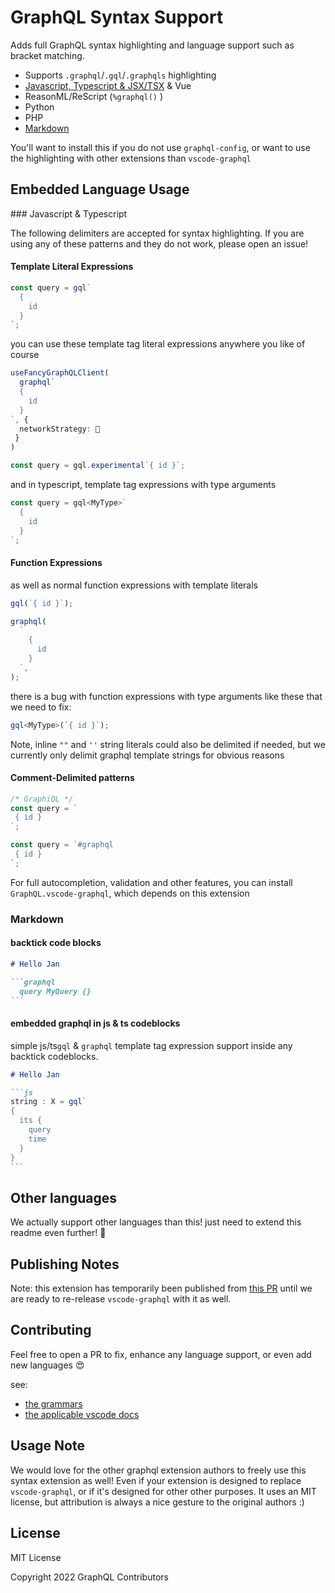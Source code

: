 # GraphQL Syntax Support

Adds full GraphQL syntax highlighting and language support such as bracket matching.

- Supports `.graphql`/`.gql`/`.graphqls` highlighting
- [Javascript, Typescript & JSX/TSX](#ts) & Vue
- ReasonML/ReScript (`%graphql()` )
- Python
- PHP
- [Markdown](#markdown)

You'll want to install this if you do not use `graphql-config`, or want to use the highlighting with other extensions than `vscode-graphql`

## Embedded Language Usage

<span id="ts">
### Javascript & Typescript

The following delimiters are accepted for syntax highlighting. If you are using any of these patterns and they do not work, please open an issue!

#### Template Literal Expressions

```ts
const query = gql`
  {
    id
  }
`;
```

you can use these template tag literal expressions anywhere you like of course

```ts
useFancyGraphQLClient(
  graphql`
  {
    id
  }
`, {
  networkStrategy: 🚀
 }
)
```

```ts
const query = gql.experimental`{ id }`;
```

and in typescript, template tag expressions with type arguments

```ts
const query = gql<MyType>`
  {
    id
  }
`;
```

#### Function Expressions

as well as normal function expressions with template literals

```ts
gql(`{ id }`);
```

```ts
graphql(
  `
    {
      id
    }
  `,
);
```

there is a bug with function expressions with type arguments like these that we need to fix:

```ts
gql<MyType>(`{ id }`);
```

Note, inline `""` and `''` string literals could also be delimited if needed, but we currently only delimit graphql template strings for obvious reasons

#### Comment-Delimited patterns

```ts
/* GraphiQL */
const query = `
 { id }
`;
```

```ts
const query = `#graphql
 { id }
`;
```

For full autocompletion, validation and other features, you can install `GraphQL.vscode-graphql`, which depends on this extension

<span id="markdown">

### Markdown

#### backtick code blocks

````markdown
# Hello Jan

```graphql
  query MyQuery {}
```
````

#### embedded graphql in js & ts codeblocks

simple js/ts`gql` & `graphql` template tag expression support inside any backtick codeblocks.

````markdown
# Hello Jan

```js
string : X = gql`
{
  its {
    query
    time
  }
}
```
````

## Other languages

We actually support other languages than this! just need to extend this readme even further! 🥵

## Publishing Notes

Note: this extension has temporarily been published from [this PR](https://github.com/graphql/graphiql/pull/2573) until we are ready to re-release `vscode-graphql` with it as well.

## Contributing

Feel free to open a PR to fix, enhance any language support, or even add new languages 😍

see:

- [the grammars](grammars/)
- [the applicable vscode docs](https://code.visualstudio.com/api/language-extensions/syntax-highlight-guide)

## Usage Note

We would love for the other graphql extension authors to freely use this syntax extension as well! Even if your extension is designed to replace `vscode-graphql`, or if it's designed for other other purposes. It uses an MIT license, but attribution is always a nice gesture to the original authors :)

## License

MIT License

Copyright 2022 GraphQL Contributors
